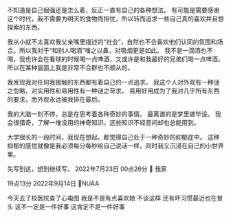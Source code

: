 不知道是自己倔强还是怎么着，反正一直有自己的各种想法。
有可能是需要感谢这个时代，我不需要为明天的食物而担忧，所以转而追求一些自己真的喜欢并且想探索的东西。


我从小就不太喜欢我父亲嘴里描述的“社会”，自然也不会喜欢他们认同的氛围和场合。所以我对于“和别人喝酒”嗤之以鼻，对吸烟更是如此。
我不是一滴酒也不喝，我也许会在看球的时候喝一点啤酒，又或许是和我最好的兄弟们喝一点啤酒。
所以在某种层面上我是非常不合群也不顺从的。


我发现我对任何我接触的东西都有着自己的一点追求。
我这个人对外观有一种谜之忽略，对实用性和易用性有一种谜之苛求。
易用好用成为了我对几乎所有东西的要求，而外观永远被我排在最后。


我的大脑一刻不停，总是在思考着各种奇妙的事情。
最离谱的是梦里做毕设。
我会很猎奇，了解一堆没用的神奇知识，这些知识不经意间却也总能用到。


大学很长的一段时间，我现在想起，都觉得自己处于一种奇妙的抑郁症中。
这种抑郁的感觉就像是我必须每分每秒给自己说话一样，同时我又沉浸在自己的小世界里。


先写到这，想到继续写。
2022年7月23日 00点26分 
📍 我家



19点13分 2022年9月14日 📍NUAA

今天去了校医院查了心电图
我是不是有点喜欢她
不该这样
还有坏习惯最近也在冒头
这不一定是一件好事
这肯定不是一件好事


